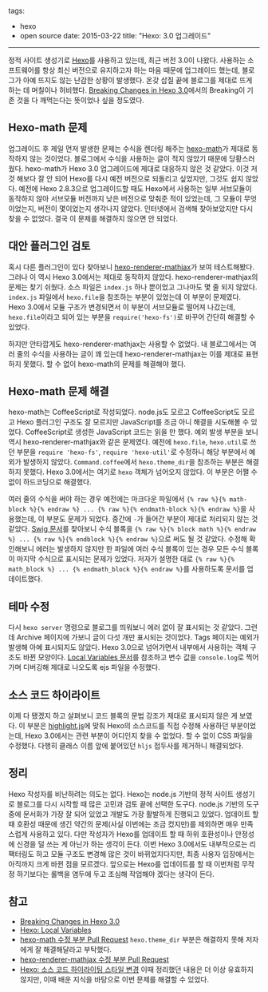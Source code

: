 tags:
- hexo
- open source
date: 2015-03-22
title: "Hexo: 3.0 업그레이드"
---
정적 사이트 생성기로 [Hexo](http://hexo.io)를 사용하고 있는데, 최근 버전 3.0이 나왔다. 사용하는 소프트웨어를 항상 최신 버전으로 유지하고자 하는 마음 때문에 업그레이드 했는데, 블로그가 아예 뜨지도 않는 난감한 상황이 발생했다. 온갖 삽질 끝에 블로그를 제대로 뜨게 하는 데 며칠이나 허비했다. [Breaking Changes in Hexo 3.0](https://github.com/hexojs/hexo/wiki/Breaking-Changes-in-Hexo-3.0)에서의 Breaking이 기존 것을 다 깨먹는다는 뜻이었나 싶을 정도였다.<!--more-->

## Hexo-math 문제
업그레이드 후 제일 먼저 발생한 문제는 수식을 렌더링 해주는 [hexo-math](https://github.com/akfish/hexo-math)가 제대로 동작하지 않는 것이었다. 블로그에서 수식을 사용하는 글이 적지 않았기 때문에 당황스러웠다. hexo-math가 Hexo 3.0 업그레이드에 제대로 대응하지 않은 것 같았다. 이것 저것 해보다 잘 안 되어 Hexo를 다시 예전 버전으로 되돌리고 싶었지만, 그것도 쉽지 않았다. 예전에 Hexo 2.8.3으로 업그레이드할 때도 Hexo에서 사용하는 일부 서브모듈이 동작하지 않아 서브모듈 버전까지 낮은 버전으로 맞춰준 적이 있었는데, 그 모듈이 무엇이었는지, 버전이 몇이었는지 생각나지 않았다. 인터넷에서 검색해 찾아보았지만 다시 찾을 수 없었다. 결국 이 문제를 해결하지 않으면 안 되었다.

## 대안 플러그인 검토
혹시 다른 플러그인이 있다 찾아보니 [hexo-renderer-mathjax](https://github.com/phoenixcw/hexo-renderer-mathjax)가 보여 테스트해봤다. 그러나 이 역시 Hexo 3.0에서는 제대로 동작하지 않았다. hexo-renderer-mathjax의 문제는 찾기 쉬웠다. 소스 파일은 `index.js` 하나 뿐이었고 그나마도 몇 줄 되지 않았다. `index.js` 파일에서 `hexo.file`을 참조하는 부분이 있었는데 이 부분이 문제였다. Hexo 3.0에서 모듈 구조가 변경되면서 이 부분이 서브모듈로 떨어져 나갔는데, `hexo.file`이라고 되어 있는 부분을 `require('hexo-fs')`로 바꾸어 간단히 해결할 수 있었다.

하지만 안타깝게도 hexo-renderer-mathjax는 사용할 수 없었다. 내 블로그에서는 여러 줄의 수식을 사용하는 글이 꽤 있는데 hexo-renderer-mathjax는 이를 제대로 표현하지 못했다. 할 수 없이 hexo-math의 문제를 해결해야 했다.

## Hexo-math 문제 해결
hexo-math는 CoffeeScript로 작성되었다. node.js도 모르고 CoffeeScript도 모르고 Hexo 플러그인 구조도 잘 모르지만 JavaScript를 조금 아니 해결을 시도해볼 수 있었다. CoffeeScript로 생성한 JavaScript 코드는 읽을 만 했다. 예외 발생 부분을 보니 역시 hexo-renderer-mathjax와 같은 문제였다. 예전에 `hexo.file`, `hexo.util`로 쓰던 부분을 `require 'hexo-fs'`, `require 'hexo-util'`로 수정하니 해당 부분에서 예외가 발생하지 않았다. `Command.coffee`에서 `hexo.theme_dir`을 참조하는 부분은 해결하지 못했다. Hexo 3.0에서는 여기로 `hexo` 객체가 넘어오지 않았다. 이 부분은 어쩔 수 없이 하드코딩으로 해결했다.

여러 줄의 수식을 써야 하는 경우 예전에는 마크다운 파일에서 `{% raw %}{% math-block %}{% endraw %} ... {% raw %}{% endmath-block %}{% endraw %}`을 사용했는데, 이 부분도 문제가 되었다. 중간에 `-`가 들어간 부분이 제대로 처리되지 않는 것 같았다. [Swig 문서](http://paularmstrong.github.io/swig/docs/#tags)를 찾아보니 수식 블록을 `{% raw %}{% block math %}{% endraw %} ... {% raw %}{% endblock %}{% endraw %}`으로 써도 될 것 같았다. 수정해 확인해보니 에러는 발생하지 않지만 한 파일에 여러 수식 블록이 있는 경우 모든 수식 블록이 마지막 수식으로 표시되는 문제가 있었다. 저자가 설명한 대로 `{% raw %}{% math_block %} ... {% endmath_block %}{% endraw %}`를 사용하도록 문서를 업데이트했다.

## 테마 수정
다시 `hexo server` 명령으로 블로그를 띄워보니 에러 없이 잘 표시되는 것 같았다. 그런데 Archive 페이지에 가보니 글이 다섯 개만 표시되는 것이었다. Tags 페이지는 예외가 발생해 아예 표시되지도 않았다. Hexo 3.0으로 넘어가면서 내부에서 사용하는 객체 구조도 바뀐 모양이다. [Local Variables 문서](http://hexo.io/api/locals.html)를 참조하고 변수 값을 `console.log`로 찍어가며 디버깅해 제대로 나오도록 ejs 파일을 수정했다.

## 소스 코드 하이라이트
이제 다 됐겠지 하고 살펴보니 코드 블록의 문법 강조가 제대로 표시되지 않은 게 보였다. 이 부분은 [highlight.js](https://highlightjs.org/)에 맞춰 Hexo의 소스코드를 직접 수정해 사용하던 부분이었는데, Hexo 3.0에서는 관련 부분이 어디인지 찾을 수 없었다. 할 수 없이 CSS 파일을 수정했다. 다행히 클래스 이름 앞에 붙어있던 `hljs` 접두사를 제거하니 해결되었다.

## 정리
Hexo 작성자를 비난하려는 의도는 없다. Hexo는 node.js 기반의 정적 사이트 생성기로 블로그를 다시 시작할 때 많은 고민과 검토 끝에 선택한 도구다. node.js 기반의 도구 중에 문서화가 가장 잘 되어 있었고 개발도 가장 활발하게 진행되고 있었다. 업데이트 할 때 호환성 때문에 생긴 약간의 문제(사실 이번에는 조금 컸지만)를 제외하면 매우 만족스럽게 사용하고 있다. 다만 작성자가 Hexo를 업데이트 할 때 하위 호환성이나 안정성에 신경을 덜 쓰는 게 아닌가 하는 생각이 든다. 이번 Hexo 3.0에서도 내부적으로는 리팩터링도 하고 모듈 구조도 변경해 많은 것이 바뀌었지다지만, 최종 사용자 입장에서는 아직까지 크게 바뀐 점을 모르겠다. 앞으로는 Hexo를 업데이트를 할 때 이번처럼 무작정 하기보다는 롤백을 염두에 두고 조심해 작업해야 겠다는 생각이 든다.

## 참고
* [Breaking Changes in Hexo 3.0](https://github.com/hexojs/hexo/wiki/Breaking-Changes-in-Hexo-3.0)
* [Hexo: Local Variables](http://hexo.io/api/locals.html)
* [hexo-math 수정 부분 Pull Request](https://github.com/akfish/hexo-math/pull/4) `hexo.theme_dir` 부분은 해결하지 못해 저자에게 잘 해결해달라고 부탁했다.
* [hexo-renderer-mathjax 수정 부분 Pull Request](https://github.com/phoenixcw/hexo-renderer-mathjax/pull/2)
* [Hexo: 소스 코드 하이라이팅 스타일 변경](/2014/10/16/hexo-hljs/) 이때 정리했던 내용은 더 이상 유효하지 않지만, 이때 배운 지식을 바탕으로 이번 문제를 해결할 수 있었다.
